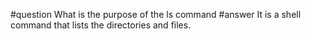 #question
What is the purpose of the ls command
#answer
It is a shell command that lists the directories and files.
